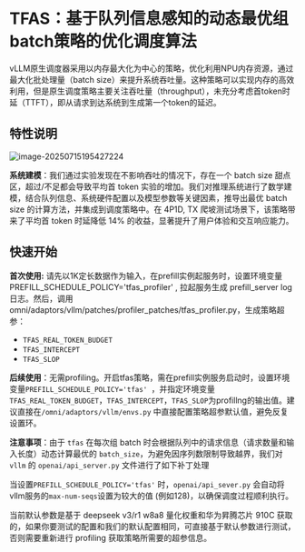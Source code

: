 # TFAS：基于队列信息感知的动态最优组batch策略的优化调度算法

vLLM原生调度器采用以内存最大化为中心的策略，优化利用NPU内存资源，通过最大化批处理量（batch size）来提升系统吞吐量。这种策略可以实现内存的高效利用，但是原生调度策略主要关注吞吐量（throughput），未充分考虑首token时延（TTFT），即从请求到达系统到生成第一个token的延迟。


## 特性说明

![image-20250715195427224](C:\omniinfer\tools\img.png)

**系统建模**：我们通过实验发现在不影响吞吐的情况下，存在一个 batch size 甜点区，超过/不足都会导致平均首 token 实验的增加。我们对推理系统进行了数学建模，结合队列信息、系统硬件配置以及模型参数等关键因素，推导出最优 batch size 的计算方法，并集成到调度策略中。在 4P1D, TX 爬坡测试场景下，该策略带来了平均首 token 时延降低 14% 的收益，显著提升了用户体验和交互响应能力。



## 快速开始

**首次使用:**   请先以1K定长数据作为输入，在prefill实例起服务时，设置环境变量PREFILL_SCHEDULE_POLICY='tfas_profiler' , 拉起服务生成 prefill_server log 日志。然后，调用 omni/adaptors/vllm/patches/profiler_patches/tfas_profiler.py，生成策略超参：

- `TFAS_REAL_TOKEN_BUDGET`
- `TFAS_INTERCEPT`
- `TFAS_SLOP`

**后续使用**：无需profiling。开启tfas策略，需在prefill实例服务启动时，设置环境变量`PREFILL_SCHEDULE_POLICY='tfas' `，并指定环境变量`TFAS_REAL_TOKEN_BUDGET`，`TFAS_INTERCEPT`，`TFAS_SLOP`为profillng的输出值。建议直接在`/omni/adaptors/vllm/envs.py` 中直接配置策略超参默认值，避免反复设置环。

**注意事项**：由于 `tfas` 在每次组 batch 时会根据队列中的请求信息（请求数量和输入长度）动态计算最优的 `batch_size`，为避免因序列数限制导致越界，我们对 `vllm` 的 `openai/api_server.py` 文件进行了如下补丁处理

当设置`PREFILL_SCHEDULE_POLICY='tfas'` 时，`openai/api_sever.py` 会自动将vllm服务的`max-num-seqs`设置为较大的值 (例如128)，以确保调度过程顺利执行。



当前默认参数是基于 deepseek v3/r1 w8a8 量化权重和华为昇腾芯片 910C 获取的，如果你要测试的配置和我们的默认配置相同，可直接基于默认参数进行测试，否则需要重新进行 profiling 获取策略所需要的超参信息。

